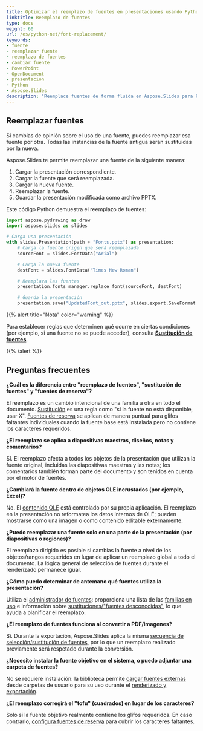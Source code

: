 ```yaml
---
title: Optimizar el reemplazo de fuentes en presentaciones usando Python
linktitle: Reemplazo de fuentes
type: docs
weight: 60
url: /es/python-net/font-replacement/
keywords:
- fuente
- reemplazar fuente
- reemplazo de fuentes
- cambiar fuente
- PowerPoint
- OpenDocument
- presentación
- Python
- Aspose.Slides
description: "Reemplace fuentes de forma fluida en Aspose.Slides para Python a través de .NET para garantizar una tipografía coherente en presentaciones de PowerPoint y OpenDocument."
---
```


## **Reemplazar fuentes**

Si cambias de opinión sobre el uso de una fuente, puedes reemplazar esa fuente por otra. Todas las instancias de la fuente antigua serán sustituidas por la nueva.

Aspose.Slides te permite reemplazar una fuente de la siguiente manera:

1. Cargar la presentación correspondiente. 
2. Cargar la fuente que será reemplazada. 
3. Cargar la nueva fuente. 
4. Reemplazar la fuente. 
5. Guardar la presentación modificada como archivo PPTX. 

Este código Python demuestra el reemplazo de fuentes:

```py
import aspose.pydrawing as draw
import aspose.slides as slides

# Carga una presentación
with slides.Presentation(path + "Fonts.pptx") as presentation:
    # Carga la fuente origen que será reemplazada
    sourceFont = slides.FontData("Arial")

    # Carga la nueva fuente
    destFont = slides.FontData("Times New Roman")

    # Reemplaza las fuentes
    presentation.fonts_manager.replace_font(sourceFont, destFont)

    # Guarda la presentación
    presentation.save("UpdatedFont_out.pptx", slides.export.SaveFormat.PPTX)
```

{{% alert title="Nota" color="warning" %}} 

Para establecer reglas que determinen qué ocurre en ciertas condiciones (por ejemplo, si una fuente no se puede acceder), consulta [**Sustitución de fuentes**](/slides/es/python-net/font-substitution/). 

{{% /alert %}}

## **Preguntas frecuentes**

**¿Cuál es la diferencia entre "reemplazo de fuentes", "sustitución de fuentes" y "fuentes de reserva"?**

El reemplazo es un cambio intencional de una familia a otra en todo el documento. [Sustitución](/slides/es/python-net/font-substitution/) es una regla como "si la fuente no está disponible, usar X". [Fuentes de reserva](/slides/es/python-net/fallback-font/) se aplican de manera puntual para glifos faltantes individuales cuando la fuente base está instalada pero no contiene los caracteres requeridos.

**¿El reemplazo se aplica a diapositivas maestras, diseños, notas y comentarios?**

Sí. El reemplazo afecta a todos los objetos de la presentación que utilizan la fuente original, incluidas las diapositivas maestras y las notas; los comentarios también forman parte del documento y son tenidos en cuenta por el motor de fuentes.

**¿Cambiará la fuente dentro de objetos OLE incrustados (por ejemplo, Excel)?**

No. El [contenido OLE](/slides/es/python-net/manage-ole/) está controlado por su propia aplicación. El reemplazo en la presentación no reformatea los datos internos de OLE; pueden mostrarse como una imagen o como contenido editable externamente.

**¿Puedo reemplazar una fuente solo en una parte de la presentación (por diapositivas o regiones)?**

El reemplazo dirigido es posible si cambias la fuente a nivel de los objetos/rangos requeridos en lugar de aplicar un reemplazo global a todo el documento. La lógica general de selección de fuentes durante el renderizado permanece igual.

**¿Cómo puedo determinar de antemano qué fuentes utiliza la presentación?**

Utiliza el [administrador de fuentes](https://reference.aspose.com/slides/python-net/aspose.slides/fontsmanager/): proporciona una lista de las [familias en uso](https://reference.aspose.com/slides/python-net/aspose.slides/fontsmanager/get_fonts/) e información sobre [sustituciones/"fuentes desconocidas"](https://reference.aspose.com/slides/python-net/aspose.slides/fontsmanager/get_substitutions/), lo que ayuda a planificar el reemplazo.

**¿El reemplazo de fuentes funciona al convertir a PDF/imagenes?**

Sí. Durante la exportación, Aspose.Slides aplica la misma [secuencia de selección/sustitución de fuentes](/slides/es/python-net/font-selection-sequence/), por lo que un reemplazo realizado previamente será respetado durante la conversión.

**¿Necesito instalar la fuente objetivo en el sistema, o puedo adjuntar una carpeta de fuentes?**

No se requiere instalación: la biblioteca permite [cargar fuentes externas](/slides/es/python-net/custom-font/) desde carpetas de usuario para su uso durante el [renderizado y exportación](/slides/es/python-net/convert-powerpoint/).

**¿El reemplazo corregirá el "tofu" (cuadrados) en lugar de los caracteres?**

Solo si la fuente objetivo realmente contiene los glifos requeridos. En caso contrario, [configura fuentes de reserva](/slides/es/python-net/fallback-font/) para cubrir los caracteres faltantes.